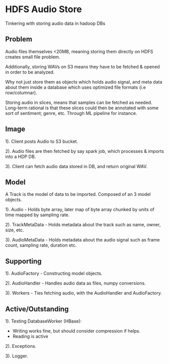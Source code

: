   

# HDFS Audio Store

Tinkering with storing audio data in hadoop DBs

  

## Problem

Audio files themselves <20MB, meaning storing them directly on HDFS creates small file problem.

  

Additionally, storing WAVs on S3 means they have to be fetched & opened in order to be analyzed.

  

Why not just store them as objects which holds audio signal, and meta data about them inside a database which uses optimized file formats (i.e row/columnar).

  

Storing audio in slices, means that samples can be fetched as needed. Long-term rational is that these slices could then be annotated with some sort of sentiment; genre, etc. Through ML pipeline for instance.

  

## Image

1). Client posts Audio to S3 bucket.

2). Audio files are then fetched by say spark job, which processes & imports into a HDP DB.

3). Client can fetch audio data stored in DB, and return original WAV.

  

## Model

A Track is the model of data to be imported. Composed of an 3 model objects.

  

1). Audio - Holds byte array, later map of byte array chunked by units of time mapped by sampling rate.

2). TrackMetaData - Holds metadata about the track such as name, owner, size, etc.

3). AudioMetaData - Holds metadata about the audio signal such as frame count, sampling rate, duration etc.

  
  

## Supporting

  

1). AudioFactory - Constructing model objects.

2). AudioHandler - Handles audio data as files, numpy conversions.

3). Workers - Ties fetching audio, with the AudioHandler and AudioFactory.

  

## Active/Outstanding

1). Testing DatabaseWorker (HBase):

 - Writing works fine, but should consider compression if helps.
 - Reading is active

2). Exceptions.

3). Logger.
